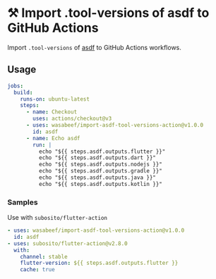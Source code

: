 # ⚒️ Import .tool-versions of asdf to GitHub Actions


Import `.tool-versions` of [asdf](https://asdf-vm.com/) to GitHub Actions workflows.


## Usage
```yaml
jobs:
  build:
    runs-on: ubuntu-latest
    steps:
      - name: Checkout
        uses: actions/checkout@v3
      - uses: wasabeef/import-asdf-tool-versions-action@v1.0.0
        id: asdf
      - name: Echo asdf
        run: |
          echo "${{ steps.asdf.outputs.flutter }}"
          echo "${{ steps.asdf.outputs.dart }}"
          echo "${{ steps.asdf.outputs.nodejs }}"
          echo "${{ steps.asdf.outputs.gradle }}"
          echo "${{ steps.asdf.outputs.java }}"
          echo "${{ steps.asdf.outputs.kotlin }}"
```

### Samples
Use with `subosito/flutter-action`
```yaml
- uses: wasabeef/import-asdf-tool-versions-action@v1.0.0
  id: asdf
- uses: subosito/flutter-action@v2.8.0
  with:
    channel: stable
    flutter-version: ${{ steps.asdf.outputs.flutter }}
    cache: true
```
